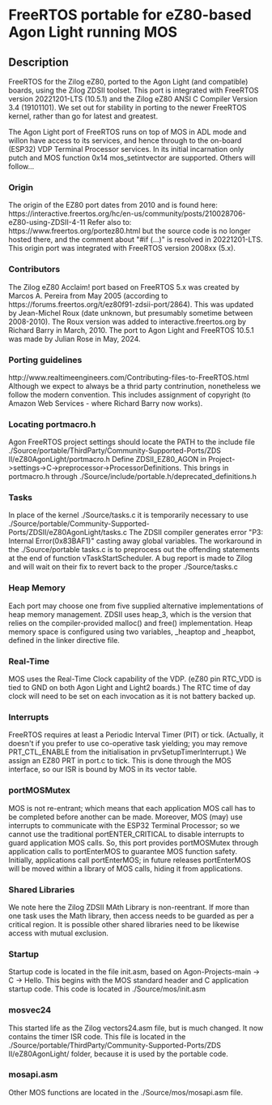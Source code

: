 <h1>FreeRTOS portable for eZ80-based Agon Light running MOS</h1>

<h2>Description</h2>
FreeRTOS for the Zilog eZ80, ported to the Agon Light (and compatible) boards, 
using the Zilog ZDSII toolset. This port is integrated with FreeRTOS version 
20221201-LTS (10.5.1) and the Zilog eZ80 ANSI C Compiler Version 3.4 (19101101). 
We set out for stability in porting to the newer FreeRTOS kernel, rather than go 
for latest and greatest.

The Agon Light port of FreeRTOS runs on top of MOS in ADL mode and willon have 
access to its services, and hence through to the on-board (ESP32) VDP Terminal 
Processor services. In its initial incarnation only putch and MOS function 0x14 
mos_setintvector are supported. Others will follow...

<h3>Origin</h3>
The origin of the EZ80 port dates from 2010 and is found here: 
https://interactive.freertos.org/hc/en-us/community/posts/210028706-eZ80-using-ZDSII-4-11
Refer also to: https://www.freertos.org/portez80.html but the source code is 
no longer hosted there, and the comment about "#if (...)" is resolved in 20221201-LTS. 
This origin port was integrated with FreeRTOS version 2008xx (5.x).

<h3>Contributors</h3>
The Zilog eZ80 Acclaim! port based on FreeRTOS 5.x was created by Marcos A. 
Pereira from May 2005 (according to https://forums.freertos.org/t/ez80f91-zdsii-port/2864). 
This was updated by Jean-Michel Roux (date unknown, but presumably sometime between 2008-2010). 
The Roux version was added to interactive.freertos.org by Richard Barry in March, 2010. 
The port to Agon Light and FreeRTOS 10.5.1 was made by Julian Rose in May, 2024.

<h3>Porting guidelines</h3>
http://www.realtimeengineers.com/Contributing-files-to-FreeRTOS.html
Although we expect to always be a thrid party contrinution, nonetheless we 
follow the modern convention. This includes assignment of copyright (to 
Amazon Web Services - where Richard Barry now works).

<h3>Locating portmacro.h</h3>
Agon FreeRTOS project settings should locate the PATH to the include file 
./Source/portable/ThirdParty/Community-Supported-Ports/ZDS II/eZ80AgonLight/portmacro.h 
Define ZDSII_EZ80_AGON in Project->settings->C->preprocessor->ProcessorDefinitions.
This brings in portmacro.h through ./Source/include/portable.h/deprecated_definitions.h

<h3>Tasks</h3>
In place of the kernel ./Source/tasks.c it is temporarily necessary to use
./Source/portable/Community-Supported-Ports/ZDSII/eZ80AgonLight/tasks.c  The 
ZDSII compiler generates error "P3: Internal Error(0x83BAF1)" casting away 
global variables. The workaround in the ./Source/portable tasks.c is to 
preprocess out the offending statements at the end of function 
vTaskStartScheduler. A bug report is made to Zilog and will wait on their 
fix to revert back to the proper ./Source/tasks.c 

<h3>Heap Memory</h3>
Each port may choose one from five supplied alternative implementations of heap 
memory management. ZDSII uses heap_3, which is the version that relies on the 
compiler-provided malloc() and free() implementation. 
Heap memory space is configured using two variables, _heaptop and _heapbot,
defined in the linker directive file. 

<h3>Real-Time</h3>
MOS uses the Real-Time Clock capability of the VDP. (eZ80 pin RTC_VDD is tied 
to GND on both Agon Light and Light2 boards.) The RTC time of day clock will 
need to be set on each invocation as it is not battery backed up. 

<h3>Interrupts</h3>
FreeRTOS requires at least a Periodic Interval Timer (PIT) or tick. (Actually,
it doesn't if you prefer to use co-operative task yielding; you may remove 
PRT_CTL_ENABLE from the initialisation in prvSetupTimerInterrupt.) We assign an
EZ80 PRT in port.c to tick. This is done through the MOS interface, so our ISR 
is bound by MOS in its vector table.

<h3>portMOSMutex</h3>
MOS is not re-entrant; which means that each application MOS call has to be 
completed before another can be made. Moreover, MOS (may) use interrupts to 
communicate with the ESP32 Terminal Processor; so we cannot use the traditional 
portENTER_CRITICAL to disable interrupts to guard application MOS calls. 
So, this port provides portMOSMutex through application calls to portEnterMOS 
to guarantee MOS function safety. Initially, applications call portEnterMOS;
in future releases portEnterMOS will be moved within a library of MOS calls, 
hiding it from applications.

<h3>Shared Libraries</h3>
We note here the Zilog ZDSII MAth Library is non-reentrant. If more than one 
task uses the Math library, then access needs to be guarded as per a critical 
region. It is possible other shared libraries need to be likewise access with 
mutual exclusion.

<h3>Startup</h3>
Startup code is located in the file init.asm, based on 
Agon-Projects-main -> C -> Hello. This begins with the MOS standard header 
and C application startup code. This code is located in ./Source/mos/init.asm

<h3>mosvec24</h3>
This started life as the Zilog vectors24.asm file, but is much changed.
It now contains the timer ISR code. This file is located in the 
./Source/portable/ThirdParty/Community-Supported-Ports/ZDS II/eZ80AgonLight/
folder, because it is used by the portable code.

<h3>mosapi.asm</h3>
Other MOS functions are located in the ./Source/mos/mosapi.asm file.
